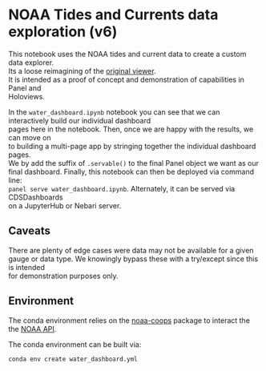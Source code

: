 # NOAA Tides and Currents data exploration (v6)

This notebook uses the NOAA tides and current data to create a custom data explorer.  
Its a loose reimagining of the [original viewer](https://tidesandcurrents.noaa.gov/).  
It is intended as a proof of concept and demonstration of capabilities in Panel and  
Holoviews.   
  
In the `water_dashboard.ipynb` notebook you can see that we can interactively build our individual dashboard  
pages here in the notebook. Then, once we are happy with the results, we can move on  
to building a multi-page app by stringing together the individual dashboard pages.  
We by add the suffix of `.servable()` to the final Panel object we want as our  
final dashboard. Finally, this notebook can then be deployed via command line:  
`panel serve water_dashboard.ipynb`. Alternately, it can be served via CDSDashboards  
on a JupyterHub or Nebari server. 
  

## Caveats
  
There are plenty of edge cases were data may not be available for a given  
gauge or data type. We knowingly bypass these with a try/except since this is intended  
for demonstration purposes only.   


## Environment

The conda environment relies on the [noaa-coops](https://github.com/GClunies/noaa_coops) 
package to interact the the [NOAA API](https://api.tidesandcurrents.noaa.gov/api/prod/).  

The conda environment can be built via:

```python
conda env create water_dashboard.yml
```

